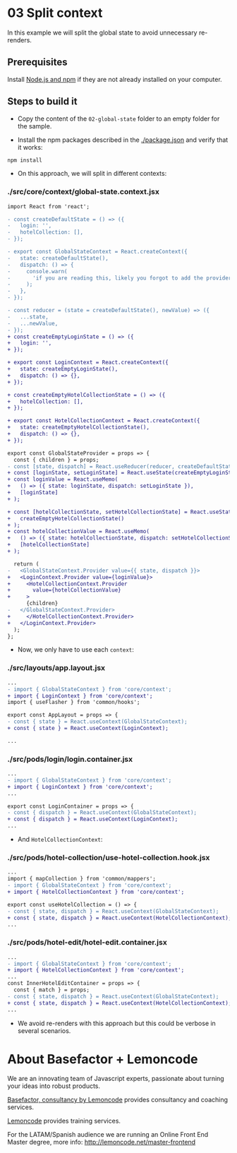 # 03 Split context

In this example we will split the global state to avoid unnecessary re-renders.

## Prerequisites

Install [Node.js and npm](https://nodejs.org/en/) if they are not already installed on your computer.

## Steps to build it

- Copy the content of the `02-global-state` folder to an empty folder for the sample.

- Install the npm packages described in the [./package.json](./package.json) and verify that it works:

```bash
npm install
```

- On this approach, we will split in different contexts:

### ./src/core/context/global-state.context.jsx

```diff
import React from 'react';

- const createDefaultState = () => ({
-   login: '',
-   hotelCollection: [],
- });

- export const GlobalStateContext = React.createContext({
-   state: createDefaultState(),
-   dispatch: () => {
-     console.warn(
-       'if you are reading this, likely you forgot to add the provider on top of your app'
-     );
-   },
- });

- const reducer = (state = createDefaultState(), newValue) => ({
-   ...state,
-   ...newValue,
- });
+ const createEmptyLoginState = () => ({
+   login: '',
+ });

+ export const LoginContext = React.createContext({
+   state: createEmptyLoginState(),
+   dispatch: () => {},
+ });

+ const createEmptyHotelCollectionState = () => ({
+   hotelCollection: [],
+ });

+ export const HotelCollectionContext = React.createContext({
+   state: createEmptyHotelCollectionState(),
+   dispatch: () => {},
+ });

export const GlobalStateProvider = props => {
  const { children } = props;
- const [state, dispatch] = React.useReducer(reducer, createDefaultState());
+ const [loginState, setLoginState] = React.useState(createEmptyLoginState());
+ const loginValue = React.useMemo(
+   () => ({ state: loginState, dispatch: setLoginState }),
+   [loginState]
+ );

+ const [hotelCollectionState, setHotelCollectionState] = React.useState(
+   createEmptyHotelCollectionState()
+ );
+ const hotelCollectionValue = React.useMemo(
+   () => ({ state: hotelCollectionState, dispatch: setHotelCollectionState }),
+   [hotelCollectionState]
+ );

  return (
-   <GlobalStateContext.Provider value={{ state, dispatch }}>
+   <LoginContext.Provider value={loginValue}>
+     <HotelCollectionContext.Provider
+       value={hotelCollectionValue}
+     >
      {children}
-   </GlobalStateContext.Provider>
+     </HotelCollectionContext.Provider>
+   </LoginContext.Provider>
  );
};

```

- Now, we only have to use each `context`:

### ./src/layouts/app.layout.jsx

```diff
...
- import { GlobalStateContext } from 'core/context';
+ import { LoginContext } from 'core/context';
import { useFlasher } from 'common/hooks';

export const AppLayout = props => {
- const { state } = React.useContext(GlobalStateContext);
+ const { state } = React.useContext(LoginContext);

...
```

### ./src/pods/login/login.container.jsx

```diff
...
- import { GlobalStateContext } from 'core/context';
+ import { LoginContext } from 'core/context';
...

export const LoginContainer = props => {
- const { dispatch } = React.useContext(GlobalStateContext);
+ const { dispatch } = React.useContext(LoginContext);
...

```

- And `HotelCollectionContext`:

### ./src/pods/hotel-collection/use-hotel-collection.hook.jsx

```diff
...
import { mapCollection } from 'common/mappers';
- import { GlobalStateContext } from 'core/context';
+ import { HotelCollectionContext } from 'core/context';

export const useHotelCollection = () => {
- const { state, dispatch } = React.useContext(GlobalStateContext);
+ const { state, dispatch } = React.useContext(HotelCollectionContext);
...
```

### ./src/pods/hotel-edit/hotel-edit.container.jsx

```diff
...
- import { GlobalStateContext } from 'core/context';
+ import { HotelCollectionContext } from 'core/context';
...
const InnerHotelEditContainer = props => {
  const { match } = props;
- const { state, dispatch } = React.useContext(GlobalStateContext);
+ const { state, dispatch } = React.useContext(HotelCollectionContext);
...
```

- We avoid re-renders with this approach but this could be verbose in several scenarios.

# About Basefactor + Lemoncode

We are an innovating team of Javascript experts, passionate about turning your ideas into robust products.

[Basefactor, consultancy by Lemoncode](http://www.basefactor.com) provides consultancy and coaching services.

[Lemoncode](http://lemoncode.net/services/en/#en-home) provides training services.

For the LATAM/Spanish audience we are running an Online Front End Master degree, more info: http://lemoncode.net/master-frontend
